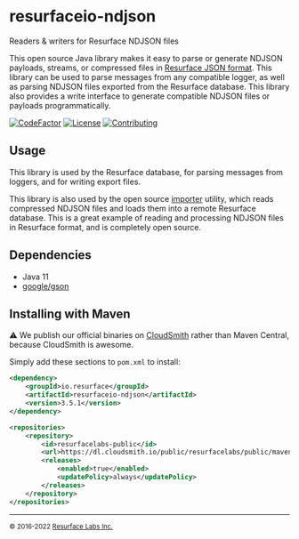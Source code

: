 # resurfaceio-ndjson
Readers &amp; writers for Resurface NDJSON files

This open source Java library makes it easy to parse or generate NDJSON payloads, streams, or compressed files in
[Resurface JSON format](https://resurface.io/json.html). This library can be used to parse messages from any
compatible logger, as well as parsing NDJSON files exported from the Resurface database. This library also
provides a write interface to generate compatible NDJSON files or payloads programmatically.

[![CodeFactor](https://www.codefactor.io/repository/github/resurfaceio/ndjson/badge)](https://www.codefactor.io/repository/github/resurfaceio/ndjson)
[![License](https://img.shields.io/github/license/resurfaceio/ndjson)](https://github.com/resurfaceio/ndjson/blob/v3.5.x/LICENSE)
[![Contributing](https://img.shields.io/badge/contributions-welcome-green.svg)](https://github.com/resurfaceio/ndjson/blob/v3.5.x/CONTRIBUTING.md)

## Usage

This library is used by the Resurface database, for parsing messages from loggers, and for writing export files.

This library is also used by the open source [importer](https://github.com/resurfaceio/importer) utility, which reads
compressed NDJSON files and loads them into a remote Resurface database. This is a great example of reading and processing
NDJSON files in Resurface format, and is completely open source.

## Dependencies

* Java 11
* [google/gson](https://github.com/google/gson)

## Installing with Maven

⚠️ We publish our official binaries on [CloudSmith](https://cloudsmith.com) rather than Maven Central,
because CloudSmith is awesome.

Simply add these sections to `pom.xml` to install:

```xml
<dependency>
    <groupId>io.resurface</groupId>
    <artifactId>resurfaceio-ndjson</artifactId>
    <version>3.5.1</version>
</dependency>
```

```xml
<repositories>
    <repository>
        <id>resurfacelabs-public</id>
        <url>https://dl.cloudsmith.io/public/resurfacelabs/public/maven/</url>
        <releases>
            <enabled>true</enabled>
            <updatePolicy>always</updatePolicy>
        </releases>
    </repository>
</repositories>
```

---
<small>&copy; 2016-2022 <a href="https://resurface.io">Resurface Labs Inc.</a></small>
